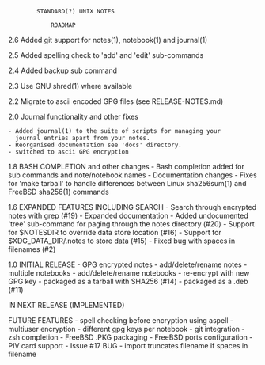 
			STANDARD(?) UNIX NOTES			
				
				ROADMAP

2.6 Added git support for notes(1), notebook(1) and journal(1)

2.5 Added spelling check to 'add' and 'edit' sub-commands

2.4 Added backup sub command

2.3 Use GNU shred(1) where available

2.2 Migrate to ascii encoded GPG files (see RELEASE-NOTES.md)

2.0 Journal functionality and other fixes 

	- Added journal(1) to the suite of scripts for managing your 
	  journal entries apart from your notes.
	- Reorganised documentation see 'docs' directory.
	- switched to ascii GPG encryption

1.8 BASH COMPLETION and other changes
	- Bash completion added for sub commands and note/notebook names
    	- Documentation changes
	- Fixes for 'make tarball' to handle differences between Linux
	  sha256sum(1) and FreeBSD sha256(1) commands

1.6 EXPANDED FEATURES INCLUDING SEARCH
    	- Search through encrypted notes with grep (#19)
    	- Expanded documentation 
	- Added undocumented 'tree' sub-command for paging through 
	  the notes directory (#20)
	- Support for $NOTESDIR to override data store location (#16)
    	- Support for $XDG_DATA_DIR/.notes to store data (#15)
    	- Fixed bug with spaces in filenames (#2)

1.0 INITIAL RELEASE
	- GPG encrypted notes
	- add/delete/rename notes
	- multiple notebooks
	- add/delete/rename notebooks
	- re-encrypt with new GPG key
	- packaged as a tarball with SHA256 (#14)
    	- packaged as a .deb (#11)

IN NEXT RELEASE (IMPLEMENTED)

FUTURE FEATURES
	- spell checking before encryption using aspell
	- multiuser encryption
	- different gpg keys per notebook
	- git integration
	- zsh completion
	- FreeBSD .PKG packaging
	- FreeBSD ports configuration
    	- PIV card support
    	- Issue #17 BUG - import truncates filename if spaces in filename
